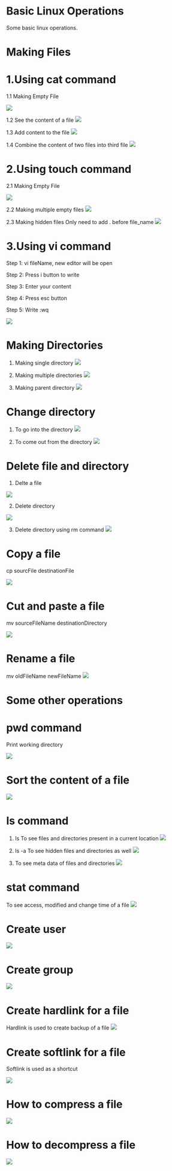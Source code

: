 # Basic Linux Operations
Some basic linux operations.

# Making Files 

# 1.Using cat command
1.1 Making Empty File

![](LinuxOperationImages/emptyFileCat.PNG)

1.2 See  the content of a file
![](LinuxOperationImages/seeContentFileCat.PNG)

1.3 Add content to the file
![](LinuxOperationImages/appendContentFileCat.PNG)

1.4 Combine the content of two files into third file
![](LinuxOperationImages/addTwoFileCat.PNG)

# 2.Using touch command
2.1 Making Empty File

![](LinuxOperationImages/emptyFileTouch.PNG)

2.2 Making multiple empty files
![](LinuxOperationImages/multipleFileTouch.PNG)

2.3 Making hidden files
Only need to add . before file_name
![](LinuxOperationImages/hiddenFileTouch.PNG)

# 3.Using  vi command
Step 1: vi fileName, new editor will be open

Step 2: Press i button to write

Step 3: Enter your content

Step 4: Press esc button

Step 5: Write :wq

![](LinuxOperationImages/fileVI.PNG)

# Making Directories
1. Making single directory
![](LinuxOperationImages/makeDir.PNG)

2. Making multiple directories
![](LinuxOperationImages/multipleDir.PNG)

3. Making parent directory
![](LinuxOperationImages/parentDir.PNG)

# Change directory
1. To go into the directory
![](LinuxOperationImages/cd.PNG)

2. To come out from the directory
![](LinuxOperationImages/previousDir.PNG)

# Delete file and directory
1. Delte a file

![](LinuxOperationImages/deleteFile.PNG)

2. Delete directory 

![](LinuxOperationImages/removeDir.PNG)

3. Delete directory using rm command
![](LinuxOperationImages/removeDirUsing_rm.PNG)

# Copy a file
cp sourcFile destinationFile

![](LinuxOperationImages/copyFile.PNG)

# Cut and paste a file
mv sourceFileName destinationDirectory

![](LinuxOperationImages/cutAndPasteFile.PNG)

# Rename a file
mv oldFileName newFileName
![](LinuxOperationImages/renameFile.PNG)

# Some other operations

# pwd command
Print working directory

![](LinuxOperationImages/pwd.PNG)

# Sort the content of a file
![](LinuxOperationImages/sortFile.PNG)

# ls command
1. ls 
To see files and directories present in a current location
![](LinuxOperationImages/ls.PNG)

2. ls -a
To see hidden files and directories as well
![](LinuxOperationImages/seeHiddenFilesAndDir.PNG)

3. To see meta data of files and directories
![](LinuxOperationImages/detailLS.PNG)

# stat command
To see access, modified and change time of a file
![](LinuxOperationImages/stat.PNG)

# Create user
![](LinuxOperationImages/createUser.PNG)

# Create group
![](LinuxOperationImages/createGroup.PNG)

# Create hardlink for a file
Hardlink is used to create backup of a file
![](LinuxOperationImages/backupFile.PNG)

# Create softlink for a file
Softlink is used as a shortcut

![](LinuxOperationImages/shortcutFile.PNG)

# How to compress a file
![](LinuxOperationImages/compressFile.PNG)

# How to decompress a file
![](LinuxOperationImages/unzipFile.PNG)

 
